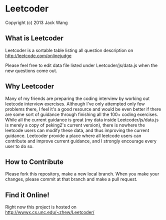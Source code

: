 Leetcoder
=========  
Copyright (c) 2013 Jack Wang  

What is Leetcoder  
-----
Leetcoder is a sortable table listing all question description on http://leetcode.com/onlinejudge  
  
Please feel free to edit data file listed under Leetcoder/js/data.js when the new questions come out.  
  
Why Leetcoder  
-----  
Many of my friends are preparing the coding interview by working out leetcode interview exercises. Although I've only attempted only few problems there, I feel it's a good resource and would be even better if there are some sort of guidance through finishing all the 100+ coding exercises. While all the current guidance is great (my data inside Leetcoder/js/data.js is merely a copy of peking2's current version), there is nowhere the leetcode users can modify these data, and thus improving the current guidance. Leetcoder provide a place where all leetcode users can contribute and improve current guidance, and I strongly encourage every user to do so.  
  
How to Contribute
-----  
Please fork this repository, make a new local branch. When you make your changes, please commit at that branch and make a pull request.  

Find it Online!  
-----  
Right now this project is hosted on http://wwwx.cs.unc.edu/~zhew/Leetcoder/
